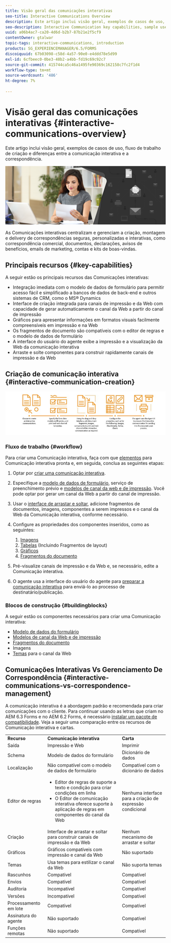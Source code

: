 ```yaml
---
title: Visão geral das comunicações interativas
seo-title: Interactive Communications Overview
description: Este artigo inclui visão geral, exemplos de casos de uso, fluxo de trabalho de criação e diferenças entre a comunicação interativa e a correspondência.
seo-description: Interactive Communication key capabilities, sample use cases, creation workflow, and differences between Interactive Communication and Correspondence Management
uuid: a06b4ac7-ca20-4d6d-b2b7-87b21e2f5cf9
contentOwner: gtalwar
topic-tags: interactive-communications, introduction
products: SG_EXPERIENCEMANAGER/6.5/FORMS
discoiquuid: 67b03098-c58d-4a57-90e0-e4ddd78e5d99
exl-id: 6cfbeec0-0be3-48b2-a4bb-fd19c69c92c7
source-git-commit: 415744ca5c46a1495fe90369c162158c7fc2f1d4
workflow-type: tm+mt
source-wordcount: '486'
ht-degree: 7%

---
```



# Visão geral das comunicações interativas {#interactive-communications-overview}

Este artigo inclui visão geral, exemplos de casos de uso, fluxo de trabalho de criação e diferenças entre a comunicação interativa e a correspondência.

![](do-not-localize/correspondence-management.png)

As Comunicações interativas centralizam e gerenciam a criação, montagem e delivery de correspondências seguras, personalizadas e interativas, como correspondência comercial, documentos, declarações, avisos de benefícios, emails de marketing, contas e kits de boas-vindas.

## Principais recursos {#key-capabilities}

A seguir estão os principais recursos das Comunicações interativas:

- Integração imediata com o modelo de dados de formulário para permitir acesso fácil e simplificado a bancos de dados de back-end e outros sistemas de CRM, como o MS® Dynamics
- Interface de criação integrada para canais de impressão e da Web com capacidade de gerar automaticamente o canal da Web a partir do canal de impressão
- Gráficos para apresentar informações em formatos visuais facilmente compreensíveis em impressão e na Web
- Os fragmentos de documento são compatíveis com o editor de regras e o modelo de dados de formulário
- A interface do usuário do agente exibe a impressão e a visualização da Web da comunicação interativa
- Arraste e solte componentes para construir rapidamente canais de impressão e da Web

## Criação de comunicação interativa {#interactive-communication-creation}

![interative_communication-01](assets/interactive_communication-01.jpg)

### Fluxo de trabalho {#workflow}

Para criar uma Comunicação interativa, faça com que [elementos](#buildingblocks) para Comunicação interativa pronta e, em seguida, conclua as seguintes etapas:

1. Optar por [criar uma comunicação interativa](/help/forms/using/create-interactive-communication.md).

1. Especifique a [modelo de dados de formulário](/help/forms/using/data-integration.md), serviço de preenchimento prévio e [modelos de canal da web e de impressão](/help/forms/using/web-channel-print-channel.md). Você pode optar por gerar um canal da Web a partir do canal de impressão.

1. Usar o [interface de arrastar e soltar](/help/forms/using/introduction-interactive-communication-authoring.md), adicione fragmentos de documentos, imagens, componentes a serem impressos e o canal da Web da Comunicação interativa, conforme necessário.
1. Configure as propriedades dos componentes inseridos, como as seguintes:

   1. [Imagens](/help/forms/using/create-interactive-communication.md#step2)
   1. [Tabelas](/help/forms/using/create-interactive-communication.md#tables) (Incluindo Fragmentos de layout)
   1. [Gráficos](/help/forms/using/chart-component-interactive-communications.md)
   1. [Fragmentos do documento](/help/forms/using/create-interactive-communication.md#document-fragment-properties)

1. Pré-visualize canais de impressão e da Web e, se necessário, edite a Comunicação interativa.
1. O agente usa a interface do usuário do agente para [preparar a comunicação interativa](/help/forms/using/prepare-send-interactive-communication.md) para enviá-lo ao processo de destinatário/publicação.

### Blocos de construção {#buildingblocks}

A seguir estão os componentes necessários para criar uma Comunicação interativa:

- [Modelo de dados do formulário](/help/forms/using/data-integration.md)
- [Modelos de canal da Web e de impressão](/help/forms/using/web-channel-print-channel.md)
- [Fragmentos do documento](/help/forms/using/document-fragments.md)
- Imagens
- [Temas](/help/forms/using/themes.md) para o canal da Web

## Comunicações Interativas Vs Gerenciamento De Correspondência {#interactive-communications-vs-correspondence-management}

A comunicação interativa é a abordagem padrão e recomendada para criar comunicações com o cliente. Para continuar usando as letras que criam no AEM 6.3 Forms e no AEM 6.2 Forms, é necessário [instalar um pacote de compatibilidade](/help/forms/using/compatibility-package.md). Veja a seguir uma comparação entre os recursos de Comunicação interativa e cartas.

<table>
 <tbody>
  <tr>
   <td><strong>Recurso</strong></td>
   <td><strong>Comunicação interativa</strong></td>
   <td><strong>Carta</strong></td>
  </tr>
  <tr>
   <td>Saída</td>
   <td>Impressão e Web</td>
   <td>Imprimir</td>
  </tr>
  <tr>
   <td>Schema</td>
   <td>Modelo de dados do formulário </td>
   <td>Dicionário de dados </td>
  </tr>
  <tr>
   <td>Localização</td>
   <td>Não compatível com o modelo de dados de formulário</td>
   <td>Compatível com o dicionário de dados</td>
  </tr>
  <tr>
   <td>Editor de regras</td>
   <td>
    <ul>
     <li>Editor de regras de suporte a texto e condição para criar condições em linha</li>
     <li>O Editor de comunicação interativa oferece suporte à aplicação de regras em componentes do canal da Web</li>
    </ul> </td>
   <td>Nenhuma interface para a criação de expressão condicional</td>
  </tr>
  <tr>
   <td>Criação  </td>
   <td>Interface de arrastar e soltar para construir canais de impressão e da Web</td>
   <td>Nenhum mecanismo de arrastar e soltar </td>
  </tr>
  <tr>
   <td>Gráficos</td>
   <td>Gráficos compatíveis com impressão e canal da Web</td>
   <td>Não suportado</td>
  </tr>
  <tr>
   <td>Temas</td>
   <td>Usa temas para estilizar o canal da Web</td>
   <td>Não suporta temas</td>
  </tr>
   <tr>
   <td>Rascunhos</td>
   <td>Compatível</td>
   <td>Compatível</td>
  </tr>
   <tr>
   <td>Envios</td>
   <td>Compatível</td>
   <td>Compatível</td>
  </tr>
  <tr>
  <tr>
   <td>Auditoria</td>
   <td>Incompatível</td>
   <td>Compatível</td>
  </tr>
   <tr>
   <td>Versões</td>
   <td>Incompatível</td>
   <td>Compatível</td>
  </tr>
   <td>Processamento em lote</td>
   <td>Compatível </td>
   <td>Compatível</td>
  </tr>
  <tr>
   <td>Assinatura do agente</td>
   <td>Não suportado</td>
   <td>Compatível</td>
  </tr>
  <tr>
   <td>Funções remotas</td>
   <td>Não suportado</td>
   <td>Compatível</td>
  </tr>
 </tbody>
</table>
